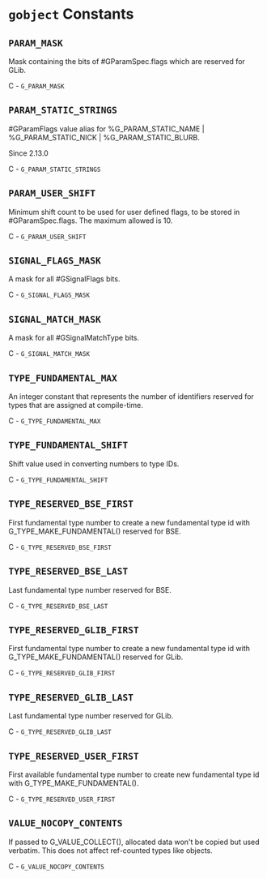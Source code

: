# `gobject` Constants

## `PARAM_MASK`

Mask containing the bits of #GParamSpec.flags which are reserved for GLib.

C - `G_PARAM_MASK`

## `PARAM_STATIC_STRINGS`

#GParamFlags value alias for %G_PARAM_STATIC_NAME | %G_PARAM_STATIC_NICK | %G_PARAM_STATIC_BLURB.

Since 2.13.0

C - `G_PARAM_STATIC_STRINGS`

## `PARAM_USER_SHIFT`

Minimum shift count to be used for user defined flags, to be stored in
&num;GParamSpec.flags. The maximum allowed is 10.

C - `G_PARAM_USER_SHIFT`

## `SIGNAL_FLAGS_MASK`

A mask for all #GSignalFlags bits.

C - `G_SIGNAL_FLAGS_MASK`

## `SIGNAL_MATCH_MASK`

A mask for all #GSignalMatchType bits.

C - `G_SIGNAL_MATCH_MASK`

## `TYPE_FUNDAMENTAL_MAX`

An integer constant that represents the number of identifiers reserved
for types that are assigned at compile-time.

C - `G_TYPE_FUNDAMENTAL_MAX`

## `TYPE_FUNDAMENTAL_SHIFT`

Shift value used in converting numbers to type IDs.

C - `G_TYPE_FUNDAMENTAL_SHIFT`

## `TYPE_RESERVED_BSE_FIRST`

First fundamental type number to create a new fundamental type id with
G_TYPE_MAKE_FUNDAMENTAL() reserved for BSE.

C - `G_TYPE_RESERVED_BSE_FIRST`

## `TYPE_RESERVED_BSE_LAST`

Last fundamental type number reserved for BSE.

C - `G_TYPE_RESERVED_BSE_LAST`

## `TYPE_RESERVED_GLIB_FIRST`

First fundamental type number to create a new fundamental type id with
G_TYPE_MAKE_FUNDAMENTAL() reserved for GLib.

C - `G_TYPE_RESERVED_GLIB_FIRST`

## `TYPE_RESERVED_GLIB_LAST`

Last fundamental type number reserved for GLib.

C - `G_TYPE_RESERVED_GLIB_LAST`

## `TYPE_RESERVED_USER_FIRST`

First available fundamental type number to create new fundamental
type id with G_TYPE_MAKE_FUNDAMENTAL().

C - `G_TYPE_RESERVED_USER_FIRST`

## `VALUE_NOCOPY_CONTENTS`

If passed to G_VALUE_COLLECT(), allocated data won't be copied
but used verbatim. This does not affect ref-counted types like
objects.

C - `G_VALUE_NOCOPY_CONTENTS`

